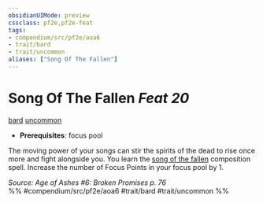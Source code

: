```yaml
---
obsidianUIMode: preview
cssclass: pf2e,pf2e-feat
tags:
- compendium/src/pf2e/aoa6
- trait/bard
- trait/uncommon
aliases: ["Song Of The Fallen"]
---
```

# Song Of The Fallen  *Feat 20*  
[bard](../../rules/traits/bard.md)  [uncommon](../../rules/traits/uncommon.md)  

- **Prerequisites**: focus pool

The moving power of your songs can stir the spirits of the dead to rise once more and fight alongside you. You learn the [song of the fallen](../spells/song-of-the-fallen-aoa6.md) composition spell. Increase the number of Focus Points in your focus pool by 1.

*Source: Age of Ashes #6: Broken Promises p. 76*  
%% #compendium/src/pf2e/aoa6 #trait/bard #trait/uncommon %%